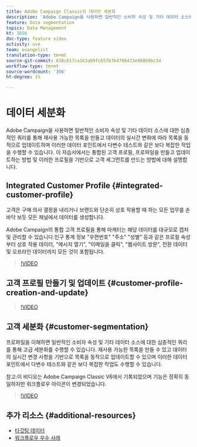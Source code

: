```yaml
---
title: Adobe Campaign Classic의 데이터 세분화
description: 'Adobe Campaign을 사용하면 일반적인 소비자 속성 및 기타 데이터 소스에 대한 심층적인 쿼리를 통해 재사용 가능한 목록을 만들고 데이터의 실시간 변화에 따라 목록을 동적으로 업데이트하며 이러한 데이터 포인트에서 다변수 테스트와 같은 보다 복잡한 작업을 수행할 수 있습니다. 이 자습서에서는 통합된 고객 프로필, 프로파일을 만들고 업데이트하는 방법 및 이러한 프로필을 기반으로 고객 세그먼트를 만드는 방법에 대해 설명합니다. '
feature: Data segmentation
topics: Data Management
kt: 1656
doc-type: feature video
activity: use
team: evangelist
translation-type: tm+mt
source-git-commit: 838c617ca163a09fcb57b7b4706433e98869bc3d
workflow-type: tm+mt
source-wordcount: '356'
ht-degree: 1%

---
```



# 데이터 세분화

Adobe Campaign을 사용하면 일반적인 소비자 속성 및 기타 데이터 소스에 대한 심층적인 쿼리를 통해 재사용 가능한 목록을 만들고 데이터의 실시간 변화에 따라 목록을 동적으로 업데이트하며 이러한 데이터 포인트에서 다변수 테스트와 같은 보다 복잡한 작업을 수행할 수 있습니다. 이 자습서에서는 통합된 고객 프로필, 프로파일을 만들고 업데이트하는 방법 및 이러한 프로필을 기반으로 고객 세그먼트를 만드는 방법에 대해 설명합니다.

## Integrated Customer Profile {#integrated-customer-profile}

고객은 구매 의사 결정을 내리거나 브랜드와 단순히 상호 작용할 때 하는 모든 업무를 손바닥 보듯 모든 채널에서 데이터를 생성합니다.

Adobe Campaign의 통합 고객 프로필을 통해 마케터는 해당 데이터를 대규모로 캡처 및 관리할 수 있습니다.인구 통계 정보 &quot;우편번호&quot; &quot;주소&quot; &quot;성별&quot; 등과 같은 프로필 속성부터 상호 작용 데이터, &quot;메시지 열기&quot;, &quot;이메일을 클릭&quot;, &quot;웹사이트 방문&quot;, 전환 데이터 및 오프라인 데이터까지 모든 것이 포함됩니다.

>[!VIDEO](https://video.tv.adobe.com/v/23629?quality=12)

## 고객 프로필 만들기 및 업데이트 {#customer-profile-creation-and-update}

>[!VIDEO](https://video.tv.adobe.com/v/23632?quality=12)

## 고객 세분화  {#customer-segmentation}

프로파일을 이해하면 일반적인 소비자 속성 및 기타 데이터 소스에 대한 심층적인 쿼리를 통해 고급 세분화를 수행할 수 있습니다. 재사용 가능한 목록을 만들 수 있고 데이터의 실시간 변경 사항을 기반으로 목록을 동적으로 업데이트할 수 있으며 이러한 데이터 포인트에서 다변수 테스트와 같은 보다 복잡한 작업도 수행할 수 있습니다.

참고:이 비디오는 Adobe Campaign Classic V6에서 기록되었으며 기능은 정확히 동일하지만 워크플로우 아이콘이 변경되었습니다.

>[!VIDEO](https://video.tv.adobe.com/v/23635?quality=12)

## 추가 리소스 {#additional-resources}

* [타깃팅 데이터](https://docs.adobe.com/content/help/en/campaign-classic/using/automating-with-workflows/general-operation/targeting-data.html)
* [워크플로우 우수 사례](https://docs.adobe.com/content/help/en/campaign-classic/using/automating-with-workflows/general-operation/workflow-best-practices.html)

